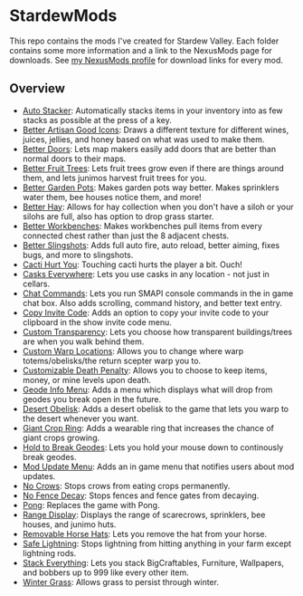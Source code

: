 # StardewMods
This repo contains the mods I've created for Stardew Valley. Each folder contains some more information and a link to the NexusMods page for downloads. See [my NexusMods profile](https://www.nexusmods.com/users/44734342?tab=user+files) for download links for every mod.

## Overview
- [Auto Stacker](/AutoStacker): Automatically stacks items in your inventory into as few stacks as possible at the press of a key.
- [Better Artisan Good Icons](/BetterArtisanGoodIcons): Draws a different texture for different wines, juices, jellies, and honey based on what was used to make them.
- [Better Doors](/BetterDoors): Lets map makers easily add doors that are better than normal doors to their maps.
- [Better Fruit Trees](/BetterFruitTrees): Lets fruit trees grow even if there are things around them, and lets junimos harvest fruit trees for you.
- [Better Garden Pots](/BetterGardenPots): Makes garden pots way better. Makes sprinklers water them, bee houses notice them, and more!
- [Better Hay](/BetterHay): Allows for hay collection when you don't have a siloh or your silohs are full, also has option to drop grass starter.
- [Better Workbenches](/BetterWorkbenches): Makes workbenches pull items from every connected chest rather than just the 8 adjacent chests.
- [Better Slingshots](/BetterSlingshots): Adds full auto fire, auto reload, better aiming, fixes bugs, and more to slingshots.
- [Cacti Hurt You](/CactiHurtYou): Touching cacti hurts the player a bit. Ouch!
- [Casks Everywhere](/CasksEverywhere): Lets you use casks in any location - not just in cellars.
- [Chat Commands](/ChatCommands): Lets you run SMAPI console commands in the in game chat box. Also adds scrolling, command history, and better text entry.
- [Copy Invite Code](/CopyInviteCode): Adds an option to copy your invite code to your clipboard in the show invite code menu.
- [Custom Transparency](/CustomTransparency): Lets you choose how transparent buildings/trees are when you walk behind them.
- [Custom Warp Locations](/CustomWarpLocations): Allows you to change where warp totems/obelisks/the return scepter warp you to.
- [Customizable Death Penalty](/CustomizableDeathPenalty): Allows you to choose to keep items, money, or mine levels upon death.
- [Geode Info Menu](/GeodeInfoMenu): Adds a menu which displays what will drop from geodes you break open in the future.
- [Desert Obelisk](/DesertObelisk): Adds a desert obelisk to the game that lets you warp to the desert whenever you want.
- [Giant Crop Ring](/GiantCropRing): Adds a wearable ring that increases the chance of giant crops growing.
- [Hold to Break Geodes](/HoldToBreakGeodes): Lets you hold your mouse down to continously break geodes.
- [Mod Update Menu](/ModUpdateMenu): Adds an in game menu that notifies users about mod updates.
- [No Crows](/NoCrows): Stops crows from eating crops permanently.
- [No Fence Decay](/NoFenceDecay): Stops fences and fence gates from decaying.
- [Pong](/Pong): Replaces the game with Pong.
- [Range Display](/RangeDisplay): Displays the range of scarecrows, sprinklers, bee houses, and junimo huts.
- [Removable Horse Hats](/RemovableHorseHats): Lets you remove the hat from your horse.
- [Safe Lightning](/SafeLightning): Stops lightning from hitting anything in your farm except lightning rods.
- [Stack Everything](/StackEverything): Lets you stack BigCraftables, Furniture, Wallpapers, and bobbers up to 999 like every other item.
- [Winter Grass](/WinterGrass): Allows grass to persist through winter.